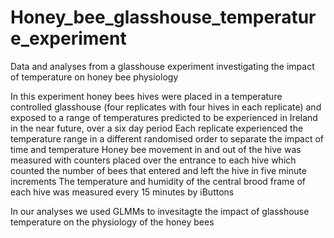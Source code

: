 # Honey_bee_glasshouse_temperature_experiment
Data and analyses from a glasshouse experiment investigating the impact of temperature on honey bee physiology

In this experiment honey bees hives were placed in a temperature controlled glasshouse (four replicates with four hives in each replicate) and exposed to a range of temperatures predicted to be experienced in Ireland in the near future, over a six day period Each replicate experienced the temperature range in a different randomised order to separate the impact of time and temperature Honey bee movement in and out of the hive was measured with counters placed over the entrance to each hive which counted the number of bees that entered and left the hive in five minute increments The temperature and humidity of the central brood frame of each hive was measured every 15 minutes by iButtons

In our analyses we used GLMMs to invesitagte the impact of glasshouse temperature on the physiology of the honey bees
